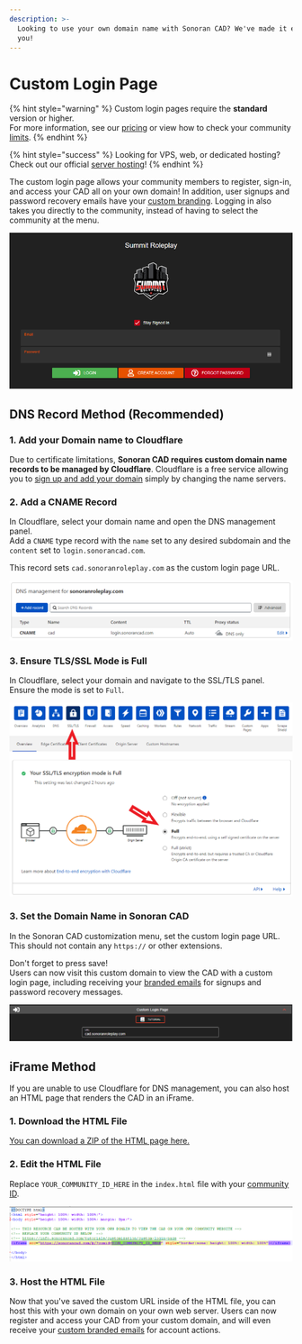 ```yaml
---
description: >-
  Looking to use your own domain name with Sonoran CAD? We've made it easy for
  you!
---
```


# Custom Login Page

{% hint style="warning" %}
Custom login pages require the **standard** version or higher.  
For more information, see our [pricing](../../pricing/faq/) or view how to check your community [limits](../getting-started/view-your-limits.md).
{% endhint %}

{% hint style="success" %}
Looking for VPS, web, or dedicated hosting? Check out our official [server hosting](../../vps-hosting-1/vps-hosting.md)!
{% endhint %}

The custom login page allows your community members to register, sign-in, and access your CAD all on your own domain! In addition, user signups and password recovery emails have your [custom branding](custom-emails.md). Logging in also takes you directly to the community, instead of having to select the community at the menu.

![Sonoran CAD Custom Login Page Example](../../.gitbook/assets/image%20%2892%29.png)

## DNS Record Method \(Recommended\)

### 1. Add your Domain name to Cloudflare

Due to certificate limitations, **Sonoran CAD requires custom domain name records to be managed by Cloudflare**. Cloudflare is a free service allowing you to [sign up and add your domain](https://support.cloudflare.com/hc/en-us/articles/201720164-Creating-a-Cloudflare-account-and-adding-a-website) simply by changing the name servers.

### 2. Add a CNAME Record

In Cloudflare, select your domain name and open the DNS management panel.  
Add a `CNAME` type record with the `name` set to any desired subdomain and the `content` set to `login.sonorancad.com`.

This record sets `cad.sonoranroleplay.com` as the custom login page URL.

![Cloudflare - DNS Record ](../../.gitbook/assets/image%20%2896%29.png)

### 3. Ensure TLS/SSL Mode is Full

In Cloudflare, select your domain and navigate to the SSL/TLS panel.  
Ensure the mode is set to `Full`.

![Cloudflare - SSL/TLS Mode](../../.gitbook/assets/image%20%2891%29.png)

### 3. Set the Domain Name in Sonoran CAD

In the Sonoran CAD customization menu, set the custom login page URL.  
This should not contain any `https://` or other extensions.

Don't forget to press save!  
Users can now visit this custom domain to view the CAD with a custom login page, including receiving your [branded emails](custom-emails.md) for signups and password recovery messages.

![Sonoran CAD - Custom Login URL](../../.gitbook/assets/image%20%2873%29.png)

## iFrame Method

If you are unable to use Cloudflare for DNS management, you can also host an HTML page that renders the CAD in an iFrame.

### 1. Download the HTML File

[You can download a ZIP of the HTML page here.](https://sonoransoftware.com/tutorials/sonorancad/index.zip)

### 2. Edit the HTML File

Replace `YOUR_COMMUNITY_ID_HERE` in the `index.html` file with your [community ID](../getting-started/finding-your-community-id-and-authentication-code.md).

![](../../.gitbook/assets/image%20%2876%29.png)

### 3. Host the HTML File

Now that you've saved the custom URL inside of the HTML file, you can host this with your own domain on your own web server. Users can now register and access your CAD from your custom domain, and will even receive your [custom branded emails](custom-emails.md) for account actions.

